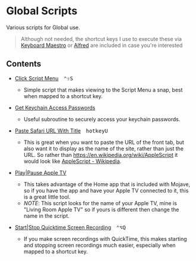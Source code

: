 # Global Scripts

Various scripts for Global use.

> Although not needed, the shortcut keys I use to execute these via [Keyboard Maestro][kmapp] or [Alfred][alfredapp] are included in case you're interested

## Contents

- [Click Script Menu](./Click-Script-Menu.applescript)&emsp;<kbd>⌃</kbd><kbd>⇧</kbd><kbd>S</kbd>
    - Simple script that makes viewing to the Script Menu a snap, best when mapped to a shortcut key.

- [Get Keychain Access Passwords][eb8aab1d]
    - Useful subroutine to securely access your keychain passwords.

- [Paste Safari URL With Title](./Paste-Safari-URL-With-Title.applescript)&emsp;<kbd>hotkey</kbd><kbd>U</kbd>
    - This is great when you want to paste the URL of the front tab, but also want it to display as the name of the site, rather than just the URL. So rather than https://en.wikipedia.org/wiki/AppleScript it would look like [AppleScript - Wikipedia](https://en.wikipedia.org/wiki/AppleScript).

- [Play|Pause Apple TV](./Play|Pause-Apple-TV.applescript)
    - This takes advantage of the Home app that is included with Mojave, so if you have the app and have your Apple TV connected to it, this is a great little tool.
    - _NOTE_: This script looks for the name of your Apple TV, mine is "Living Room Apple TV" so if yours is different then change the name in the script.

- [Start|Stop Quicktime Screen Recording](./Start|Stop-Quicktime-Screen-Recording.applescript)&emsp;<kbd>⌃</kbd><kbd>⌥</kbd><kbd>Q</kbd>
    - If you make screen recordings with QuickTime, this makes starting and stopping screen recordings much easier, especially when mapped to a shortcut key.


[kmapp]: https://www.keyboardmaestro.com/
[alfredapp]: https://www.alfredapp.com/
[eb8aab1d]: ./Get-Keychain-Access-Passwords.applescript
